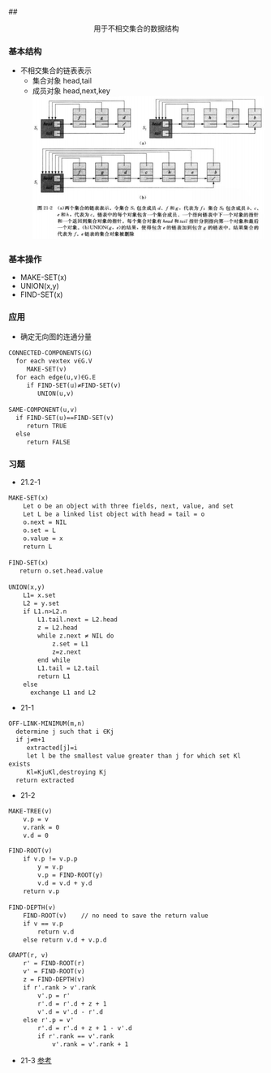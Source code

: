 ##<center>用于不相交集合的数据结构</center>

### 基本结构
* 不相交集合的链表表示
  - 集合对象 head,tail
  - 成员对象 head,next,key
  ![link-set](../image/link_set.png)

### 基本操作
* MAKE-SET(x)
* UNION(x,y)
* FIND-SET(x)

### 应用
* 确定无向图的连通分量

```
CONNECTED-COMPONENTS(G)
  for each vextex v∈G.V
     MAKE-SET(v)
  for each edge(u,v)∈G.E
     if FIND-SET(u)≠FIND-SET(v)
        UNION(u,v)

SAME-COMPONENT(u,v)
  if FIND-SET(u)==FIND-SET(v)
     return TRUE
  else 
     return FALSE
```

### 习题
* 21.2-1
```
MAKE-SET(x)
	Let o be an object with three fields, next, value, and set
	Let L be a linked list object with head = tail = o
	o.next = NIL
	o.set = L
	o.value = x
	return L

FIND-SET(x)
   return o.set.head.value

UNION(x,y)
	L1= x.set
	L2 = y.set
	if L1.n>L2.n
		L1.tail.next = L2.head
		z = L2.head
		while z.next ≠ NIL do
			z.set = L1
	        z=z.next
		end while
		L1.tail = L2.tail
		return L1
    else
      exchange L1 and L2
```

* 21-1
```
OFF-LINK-MINIMUM(m,n)
  determine j such that i ∈Kj
  if j≠m+1
     extracted[j]=i
     let l be the smallest value greater than j for which set Kl exists
     Kl=Kj∪Kl,destroying Kj
  return extracted
```
* 21-2
```
MAKE-TREE(v)
    v.p = v
    v.rank = 0
    v.d = 0
```

```
FIND-ROOT(v)
    if v.p != v.p.p
        y = v.p
        v.p = FIND-ROOT(y)
        v.d = v.d + y.d
    return v.p

FIND-DEPTH(v)
    FIND-ROOT(v)    // no need to save the return value
    if v == v.p
        return v.d
    else return v.d + v.p.d
```

```
GRAPT(r, v)
    r' = FIND-ROOT(r)
    v' = FIND-ROOT(v)
    z = FIND-DEPTH(v)
    if r'.rank > v'.rank
        v'.p = r'
        r'.d = r'.d + z + 1
        v'.d = v'.d - r'.d
    else r'.p = v'
        r'.d = r'.d + z + 1 - v'.d
        if r'.rank == v'.rank
            v'.rank = v'.rank + 1
```

* 21-3 [参考](https://blog.csdn.net/zilingxiyue/article/details/44921043)
